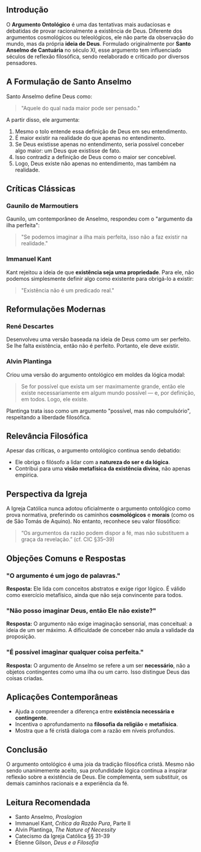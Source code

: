 ## Introdução

O **Argumento Ontológico** é uma das tentativas mais audaciosas e debatidas de provar racionalmente a existência de Deus. Diferente dos argumentos cosmológicos ou teleológicos, ele não parte da observação do mundo, mas da própria **ideia de Deus**. Formulado originalmente por **Santo Anselmo de Cantuária** no século XI, esse argumento tem influenciado séculos de reflexão filosófica, sendo reelaborado e criticado por diversos pensadores.

## A Formulação de Santo Anselmo

Santo Anselmo define Deus como:

> "Aquele do qual nada maior pode ser pensado."

A partir disso, ele argumenta:

1. Mesmo o tolo entende essa definição de Deus em seu entendimento.
2. É maior existir na realidade do que apenas no entendimento.
3. Se Deus existisse apenas no entendimento, seria possível conceber algo maior: um Deus que existisse de fato.
4. Isso contradiz a definição de Deus como o maior ser concebível.
5. Logo, Deus existe não apenas no entendimento, mas também na realidade.

## Críticas Clássicas

### Gaunilo de Marmoutiers

Gaunilo, um contemporâneo de Anselmo, respondeu com o "argumento da ilha perfeita":

> "Se podemos imaginar a ilha mais perfeita, isso não a faz existir na realidade."

### Immanuel Kant

Kant rejeitou a ideia de que **existência seja uma propriedade**. Para ele, não podemos simplesmente definir algo como existente para obrigá-lo a existir:

> "Existência não é um predicado real."

## Reformulações Modernas

### René Descartes

Desenvolveu uma versão baseada na ideia de Deus como um ser perfeito. Se lhe falta existência, então não é perfeito. Portanto, ele deve existir.

### Alvin Plantinga

Criou uma versão do argumento ontológico em moldes da lógica modal:

> Se for possível que exista um ser maximamente grande, então ele existe necessariamente em algum mundo possível — e, por definição, em todos. Logo, ele existe.

Plantinga trata isso como um argumento "possível, mas não compulsório", respeitando a liberdade filosófica.

## Relevância Filosófica

Apesar das críticas, o argumento ontológico continua sendo debatido:

- Ele obriga o filósofo a lidar com a **natureza do ser e da lógica**.
- Contribui para uma **visão metafísica da existência divina**, não apenas empírica.

## Perspectiva da Igreja

A Igreja Católica nunca adotou oficialmente o argumento ontológico como prova normativa, preferindo os caminhos **cosmológicos** e **morais** (como os de São Tomás de Aquino). No entanto, reconhece seu valor filosófico:

> “Os argumentos da razão podem dispor a fé, mas não substituem a graça da revelação.” (cf. CIC §35–39)

## Objeções Comuns e Respostas

### "O argumento é um jogo de palavras."

**Resposta:** Ele lida com conceitos abstratos e exige rigor lógico. É válido como exercício metafísico, ainda que não seja convincente para todos.

### "Não posso imaginar Deus, então Ele não existe?"

**Resposta:** O argumento não exige imaginação sensorial, mas conceitual: a ideia de um ser máximo. A dificuldade de conceber não anula a validade da proposição.

### "É possível imaginar qualquer coisa perfeita."

**Resposta:** O argumento de Anselmo se refere a um ser **necessário**, não a objetos contingentes como uma ilha ou um carro. Isso distingue Deus das coisas criadas.

## Aplicações Contemporâneas

- Ajuda a compreender a diferença entre **existência necessária e contingente**.
- Incentiva o aprofundamento na **filosofia da religião** e **metafísica**.
- Mostra que a fé cristã dialoga com a razão em níveis profundos.

## Conclusão

O argumento ontológico é uma joia da tradição filosófica cristã. Mesmo não sendo unanimemente aceito, sua profundidade lógica continua a inspirar reflexão sobre a existência de Deus. Ele complementa, sem substituir, os demais caminhos racionais e a experiência da fé.

## Leitura Recomendada

- Santo Anselmo, _Proslogion_
- Immanuel Kant, _Crítica da Razão Pura_, Parte II
- Alvin Plantinga, _The Nature of Necessity_
- Catecismo da Igreja Católica §§ 31–39
- Étienne Gilson, _Deus e a Filosofia_
